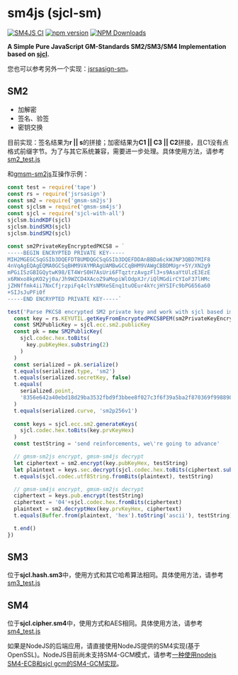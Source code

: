 # sm4js (sjcl-sm)
[![SM4JS CI](https://github.com/emmansun/sm4js/actions/workflows/ci.yml/badge.svg)](https://github.com/emmansun/sm4js/actions/workflows/ci.yml)
[![npm version](https://badge.fury.io/js/gmsm-sm4js.svg)](https://badge.fury.io/js/gmsm-sm4js)
[![NPM Downloads][npm-downloads-image]][npm-url]

**A Simple Pure JavaScript GM-Standards SM2/SM3/SM4 Implementation based on [sjcl](https://github.com/bitwiseshiftleft/sjcl).**

您也可以参考另外一个实现：[jsrsasign-sm](https://github.com/emmansun/sm2js)。

## SM2
- 加解密
- 签名、验签
- 密钥交换

目前实现：签名结果为**r || s**的拼接；加密结果为**C1 || C3 || C2**拼接，且C1没有点格式前缀字节。为了与其它系统兼容，需要进一步处理。具体使用方法，请参考[sm2_test.js](https://github.com/emmansun/sm4js/blob/master/src/sm2_test.js "sm2_test.js")

和[gmsm-sm2js](https://github.com/emmansun/sm2js)互操作示例：
```javascript
const test = require('tape')
const rs = require('jsrsasign')
const sm2 = require('gmsm-sm2js')
const sjclsm = require('gmsm-sm4js')
const sjcl = require('sjcl-with-all')
sjclsm.bindKDF(sjcl)
sjclsm.bindSM3(sjcl)
sjclsm.bindSM2(sjcl)

const sm2PrivateKeyEncryptedPKCS8 = `
-----BEGIN ENCRYPTED PRIVATE KEY-----
MIH2MGEGCSqGSIb3DQEFDTBUMDQGCSqGSIb3DQEFDDAnBBDa6ckWJNP3QBD7MIF8
4nVqAgEQAgEQMA0GCSqBHM9VAYMRAgUAMBwGCCqBHM9VAWgCBBDMUgr+5Y/XN2g9
mPGiISzGBIGQytwK98/ET4WrS0H7AsUri6FTqztrzAvgzFl3+s9AsaYtUlzE3EzE
x6RWxo8kpKO2yj0a/Jh9WZCD4XAcoZ9aMopiWlOdpXJr/iQlMGdirCYIoF37lHMc
jZHNffmk4ii7NxCfjrzpiFq4clYsNMXeSEnq1tuOEur4kYcjHYSIFc9bPG656a60
+SIJsJuPFi0f
-----END ENCRYPTED PRIVATE KEY-----`

test('Parse PKCS8 encrypted SM2 private key and work with sjcl based implementation', function (t) {
  const key = rs.KEYUTIL.getKeyFromEncryptedPKCS8PEM(sm2PrivateKeyEncryptedPKCS8, 'Password1')
  const SM2PublicKey = sjcl.ecc.sm2.publicKey
  const pk = new SM2PublicKey(
    sjcl.codec.hex.toBits(
      key.pubKeyHex.substring(2)
    )
  )
  const serialized = pk.serialize()
  t.equals(serialized.type, 'sm2')
  t.equals(serialized.secretKey, false)
  t.equals(
    serialized.point,
    '8356e642a40ebd18d29ba3532fbd9f3bbee8f027c3f6f39a5ba2f870369f9988981f5efe55d1c5cdf6c0ef2b070847a14f7fdf4272a8df09c442f3058af94ba1'
  )
  t.equals(serialized.curve, 'sm2p256v1')
  
  const keys = sjcl.ecc.sm2.generateKeys(
    sjcl.codec.hex.toBits(key.prvKeyHex)
  )
  const testString = 'send reinforcements, we\'re going to advance'

  // gmsm-sm2js encrypt, gmsm-sm4js decrypt
  let ciphertext = sm2.encrypt(key.pubKeyHex, testString)
  let plaintext = keys.sec.decrypt(sjcl.codec.hex.toBits(ciphertext.substring(2)))
  t.equals(sjcl.codec.utf8String.fromBits(plaintext), testString)

  // gmsm-sm4js encrypt, gmsm-sm2js decrypt
  ciphertext = keys.pub.encrypt(testString)
  ciphertext = '04'+sjcl.codec.hex.fromBits(ciphertext)
  plaintext = sm2.decryptHex(key.prvKeyHex, ciphertext)
  t.equals(Buffer.from(plaintext, 'hex').toString('ascii'), testString)

  t.end()
})
```

## SM3
位于**sjcl.hash.sm3**中，使用方式和其它哈希算法相同。具体使用方法，请参考[sm3_test.js](https://github.com/emmansun/sm4js/blob/master/src/sm3_test.js "sm3_test.js")


## SM4
位于**sjcl.cipher.sm4**中，使用方式和AES相同。具体使用方法，请参考[sm4_test.js](https://github.com/emmansun/sm4js/blob/master/src/sm4_test.js "sm4_test.js")


如果是NodeJS的后端应用，请直接使用NodeJS提供的SM4实现(基于OpenSSL)。NodeJS目前尚未支持SM4-GCM模式，请参考[一种使用nodejs SM4-ECB和sjcl gcm的SM4-GCM实现](https://gist.github.com/emmansun/2eb37257cfe6ed561d1668f720f51030)。

[npm-downloads-image]: https://badgen.net/npm/dm/gmsm-sm4js
[npm-url]: https://npmjs.org/package/gmsm-sm4js
